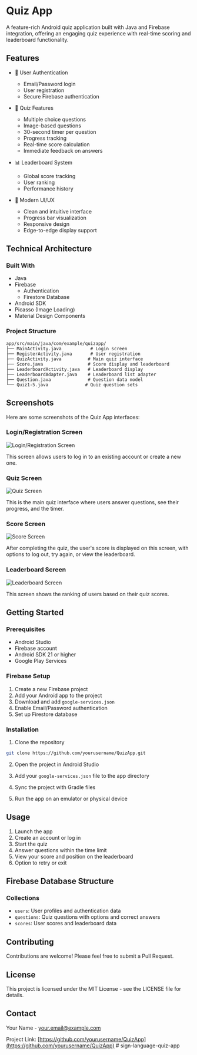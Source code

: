 # Quiz App

A feature-rich Android quiz application built with Java and Firebase integration, offering an engaging quiz experience with real-time scoring and leaderboard functionality.

## Features

- 🔐 User Authentication
  - Email/Password login
  - User registration
  - Secure Firebase authentication

- 🎯 Quiz Features
  - Multiple choice questions
  - Image-based questions
  - 30-second timer per question
  - Progress tracking
  - Real-time score calculation
  - Immediate feedback on answers

- 📊 Leaderboard System
  - Global score tracking
  - User ranking
  - Performance history

- 🎨 Modern UI/UX
  - Clean and intuitive interface
  - Progress bar visualization
  - Responsive design
  - Edge-to-edge display support

## Technical Architecture

### Built With

- Java
- Firebase
  - Authentication
  - Firestore Database
- Android SDK
- Picasso (Image Loading)
- Material Design Components

### Project Structure

```
app/src/main/java/com/example/quizapp/
├── MainActivity.java           # Login screen
├── RegisterActivity.java       # User registration
├── QuizActivity.java          # Main quiz interface
├── Score.java                 # Score display and leaderboard
├── LeaderboardActivity.java   # Leaderboard display
├── LeaderboardAdapter.java    # Leaderboard list adapter
├── Question.java              # Question data model
└── Quiz1-5.java              # Quiz question sets
```

## Screenshots

Here are some screenshots of the Quiz App interfaces:

### Login/Registration Screen

![Login/Registration Screen](YOUR_LOGIN_SCREEN_IMAGE_URL_HERE)

This screen allows users to log in to an existing account or create a new one.

### Quiz Screen

![Quiz Screen](YOUR_QUIZ_SCREEN_IMAGE_URL_HERE)

This is the main quiz interface where users answer questions, see their progress, and the timer.

### Score Screen

![Score Screen](YOUR_SCORE_SCREEN_IMAGE_URL_HERE)

After completing the quiz, the user's score is displayed on this screen, with options to log out, try again, or view the leaderboard.

### Leaderboard Screen

![Leaderboard Screen](YOUR_LEADERBOARD_SCREEN_IMAGE_URL_HERE)

This screen shows the ranking of users based on their quiz scores.

## Getting Started

### Prerequisites

- Android Studio
- Firebase account
- Android SDK 21 or higher
- Google Play Services

### Firebase Setup

1. Create a new Firebase project
2. Add your Android app to the project
3. Download and add `google-services.json`
4. Enable Email/Password authentication
5. Set up Firestore database

### Installation

1. Clone the repository
```bash
git clone https://github.com/yourusername/QuizApp.git
```

2. Open the project in Android Studio

3. Add your `google-services.json` file to the app directory

4. Sync the project with Gradle files

5. Run the app on an emulator or physical device

## Usage

1. Launch the app
2. Create an account or log in
3. Start the quiz
4. Answer questions within the time limit
5. View your score and position on the leaderboard
6. Option to retry or exit

## Firebase Database Structure

### Collections

- `users`: User profiles and authentication data
- `questions`: Quiz questions with options and correct answers
- `scores`: User scores and leaderboard data

## Contributing

Contributions are welcome! Please feel free to submit a Pull Request.

## License

This project is licensed under the MIT License - see the LICENSE file for details.

## Contact

Your Name - your.email@example.com

Project Link: [https://github.com/yourusername/QuizApp](https://github.com/yourusername/QuizApp) #   s i g n - l a n g u a g e - q u i z - a p p 
 
 